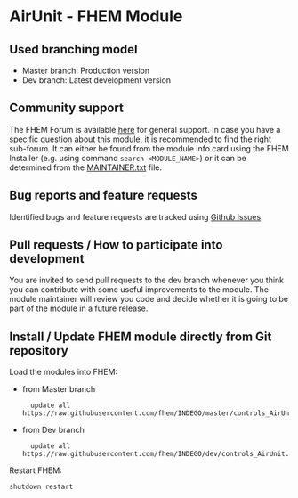 # AirUnit - FHEM Module

## Used branching model
* Master branch: Production version
* Dev branch: Latest development version

## Community support
The FHEM Forum is available [here](https://forum.fhem.de/) for general support.
In case you have a specific question about this module, it is recommended to find the right sub-forum.
It can either be found from the module info card using the FHEM Installer (e.g. using command `search <MODULE_NAME>`) or it can be determined from the [MAINTAINER.txt](https://github.com/fhem/fhem-mirror/blob/master/fhem/MAINTAINER.txt) file.

## Bug reports and feature requests
Identified bugs and feature requests are tracked using [Github Issues](https://github.com/fhem/AirUnit/issues).

## Pull requests / How to participate into development
You are invited to send pull requests to the dev branch whenever you think you can contribute with some useful improvements to the module. The module maintainer will review you code and decide whether it is going to be part of the module in a future release.

## Install / Update FHEM module directly from Git repository

Load the modules into FHEM:

* from Master branch

        update all https://raw.githubusercontent.com/fhem/INDEGO/master/controls_AirUnit.txt
* from Dev branch

        update all https://raw.githubusercontent.com/fhem/INDEGO/dev/controls_AirUnit.txt

Restart FHEM:
    
    shutdown restart